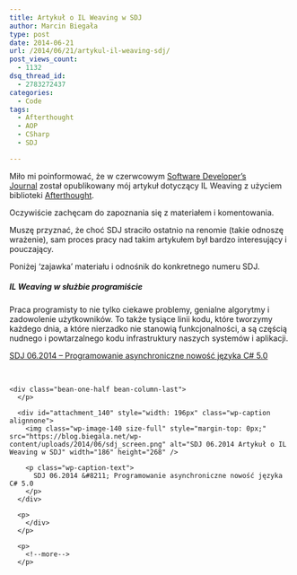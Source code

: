 ```yaml
---
title: Artykuł o IL Weaving w SDJ
author: Marcin Biegała
type: post
date: 2014-06-21
url: /2014/06/21/artykul-il-weaving-sdj/
post_views_count:
  - 1132
dsq_thread_id:
  - 2783272437
categories:
  - Code
tags:
  - Afterthought
  - AOP
  - CSharp
  - SDJ

---
```

Miło mi poinformować, że w czerwcowym [Software Developer&#8217;s Journal][1] został opublikowany mój artykuł dotyczący IL Weaving z użyciem biblioteki [Afterthought][2].

Oczywiście zachęcam do zapoznania się z materiałem i komentowania.

Muszę przyznać, że choć SDJ straciło ostatnio na renomie (takie odnoszę wrażenie), sam proces pracy nad takim artykułem był bardzo interesujący i pouczający.

Poniżej &#8216;zajawka&#8217; materiału i odnośnik do konkretnego numeru SDJ.

<div class="bean-one-half">
  <h5>
    IL Weaving w służbie programiście
  </h5>
  
  <p>
    Praca programisty to nie tylko ciekawe problemy, genialne algorytmy i zadowolenie użytkowników. To także tysiące linii kodu, które tworzymy każdego dnia, a które nierzadko nie stanowią funkcjonalności, a są częścią nudnego i powtarzalnego kodu infrastruktury naszych systemów i aplikacji.
  </p>
  
  <p>
    <a href="https://sdjournal.pl/magazine/1863-programowanie-asynchroniczne-nowosc-jezyka-c-5-0">SDJ 06.2014 &#8211; Programowanie asynchroniczne nowość języka C# 5.0</a></div><br /> 
    
    <div class="bean-one-half bean-column-last">
      </p> 
      
      <div id="attachment_140" style="width: 196px" class="wp-caption alignnone">
        <img class="wp-image-140 size-full" style="margin-top: 0px;" src="https://blog.biegala.net/wp-content/uploads/2014/06/sdj_screen.png" alt="SDJ 06.2014 Artykuł o IL Weaving w SDJ" width="186" height="268" />
        
        <p class="wp-caption-text">
          SDJ 06.2014 &#8211; Programowanie asynchroniczne nowość języka C# 5.0
        </p>
      </div>
      
      <p>
        </div>
      </p>
      
      <p>
        <!--more-->
      </p>

 [1]: http://sdjournal.pl/
 [2]: https://github.com/vc3/Afterthought
